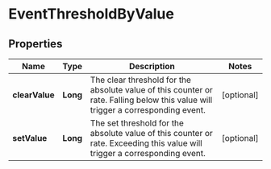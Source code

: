 

# EventThresholdByValue


## Properties

| Name | Type | Description | Notes |
|------------ | ------------- | ------------- | -------------|
|**clearValue** | **Long** | The clear threshold for the absolute value of this counter or rate. Falling below this value will trigger a corresponding event. |  [optional] |
|**setValue** | **Long** | The set threshold for the absolute value of this counter or rate. Exceeding this value will trigger a corresponding event. |  [optional] |



